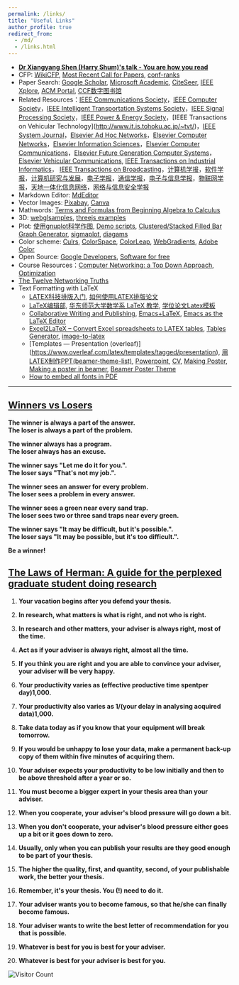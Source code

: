 ```yaml
---
permalink: /links/
title: "Useful Links"
author_profile: true
redirect_from: 
  - /md/
  - /links.html
---
```


- **[Dr Xiangyang Shen (Harry Shum)'s talk - You are how you read](https://v.qq.com/x/page/e09683rw0pj.html)**
- CFP:  [WikiCFP](http://www.wikicfp.com/cfp/home), [Most Recent Call for Papers](http://call.grid.hust.edu.cn/call/), [conf-ranks](http://portal.core.edu.au/conf-ranks/)
- Paper Search:   [Google Scholar](https://scholar.google.com/), [Microsoft Academic](https://academic.microsoft.com/), [CiteSeer](http://citeseer.ist.psu.edu/cis), [IEEE Xplore](http://ieeexplore.ieee.org/), [ACM Portal](http://dl.acm.org/),  [CCF数字图书馆](https://dl.ccf.org.cn/index.html?_ack=1)
- Related Resources：[IEEE Communications Society](https://www.comsoc.org/publications)，[IEEE Computer Society](https://www.computer.org/csdl/journals)，[IEEE Intelligent Transportation Systems Society](https://www.ieee-itss.org/its-transactions-ongoing-special-issues)，[IEEE Signal Processing Society](http://signalprocessingsociety.org/publications-resources/special-issue-deadlines)，[IEEE Power & Energy Society](**http://www.ieee-pes.org/calls-for-transactions**)，[IEEE Transactions on Vehicular Technology](http://www.it.is.tohoku.ac.jp/~tvt/)，[IEEE System Journal](http://www.ieeesystemsjournal.org)，[Elsevier Ad Hoc Networks](http://www.journals.elsevier.com/ad-hoc-networks/call-for-papers/)，[Elsevier Computer Networks](http://www.journals.elsevier.com/computer-networks)，[Elsevier Information Sciences](https://www.journals.elsevier.com/information-sciences)，[Elsevier Computer Communications](http://www.journals.elsevier.com/computer-communications)，[Elsevier Future Generation Computer Systems](https://www.journals.elsevier.com/future-generation-computer-systems)，[Elsevier Vehicular Communications](https://www.journals.elsevier.com/vehicular-communications), [IEEE Transactions on Industrial Informatics](http://www.ieee-ies.org/pubs/transactions-on-industrial-informatics)， [IEEE Transactions on Broadcasting](https://ieeexplore.ieee.org/xpl/RecentIssue.jsp?punumber=11)，[计算机学报](http://cjc.ict.ac.cn/)，[软件学报](http://www.jos.org.cn/jos/ch/index.aspx)，[计算机研究与发展](https://crad.ict.ac.cn/CN/1000-1239/home.shtml)，[电子学报](http://www.ejournal.org.cn/CN/volumn/current.shtml)，[通信学报](http://www.infocomm-journal.com/txxb/CN/1000-436X/home.shtml)，[电子与信息学报](http://www.infocomm-journal.com/txxb/CN/1000-436X/home.shtml)，[物联网学报](http://www.infocomm-journal.com/wlw/CN/2096-3750/home.shtml)，[天地一体化信息网络](http://www.infocomm-journal.com/sigin/CN/2096-8930/home.shtml)，[网络与信息安全学报](http://www.infocomm-journal.com/cjnis/CN/2096-109X/home.shtml)
- Markdown Editor: [MdEditor](https://md.mzr.me/)
- Vector Images: [Pixabay](https://pixabay.com/), [Canva](https://www.canva.com/zh_cn/) 
- Mathwords:  [Terms and Formulas from Beginning Algebra to Calculus](http://www.mathwords.com/)
- 3D: [webglsamples](https://webglsamples.org/), [threejs examples](https://threejs.org/examples/)
- Plot: [使用gnuplot科学作图](http://ouc.ai/zhenghaiyong/courses/tutorials/gnuplot/gnuplot-zh.pdf), [Demo scripts](http://gnuplot.sourceforge.net/demo/), [Clustered/Stacked Filled Bar Graph Generator](http://www.burningcutlery.com/derek/bargraph/), [sigmaplot](https://systatsoftware.com/sigmaplot/), [diagams](https://daw.io)  
- Color scheme: [Culrs](https://www.culrs.com/#/), [ColorSpace](https://mycolor.space/), [ColorLeap](https://colorleap.app/home), [WebGradients](https://webgradients.com/), [Adobe Color](https://color.adobe.com/zh/create/color-wheel)
- Open Source: [Google Developers](https://developers.google.com/open-source/),  [Software for free](https://sourceforge.net/)
- Course Resources：[Computer Networking: a Top Down Approach](https://gaia.cs.umass.edu/kurose_ross/index.html), [Optimization](http://bicmr.pku.edu.cn/~wenzw/optbook.html)
-  [The Twelve Networking Truths](https://datatracker.ietf.org/doc/html/rfc1925)
- Text Formatting with LaTeX
  - [LATEX科技排版入门](https://math.ecnu.edu.cn/~jypan/Latex/Latex_Talk2023.pdf), [如何使用LATEX排版论文](https://stu.cs.tsinghua.edu.cn/~harry/latex-talk.pdf)
  - [LaTeX编辑部](http://zzg34b.w3.c361.com/index.htm), [华东师范大学数学系 LaTeX 教学](http://math.ecnu.edu.cn/~latex/), [学位论文Latex模板](https://code.google.com/p/scutthesis/wiki/latex_template_list)
  - [Collaborative Writing and Publishing](https://www.overleaf.com/), [Emacs+LaTeX](http://cs2.swfc.edu.cn/~wx672/lecture_notes/linux/latex/latex_tutorial.html), [Emacs as the LaTeX Editor](http://piotrkazmierczak.com/2010/emacs-as-the-ultimate-latex-editor/)
  - [Ex­cel2LaTeX – Con­vert Ex­cel spread­sheets to LATEX ta­bles](https://www.ctan.org/tex-archive/support/excel2latex/), [Tables Generator](http://www.tablesgenerator.com/), [image-to-latex ](https://github.com/kingyiusuen/image-to-latex)
  - [Templates — Presentation (overleaf)] (https://www.overleaf.com/latex/templates/tagged/presentation), [用LATEX制作PPT(beamer-theme-list)](https://github.com/martinbjeldbak/ultimate-beamer-theme-list), [Powerpoint](http://www.latextemplates.com/template/beamer-presentation), [CV](http://www.latextemplates.com/cat/curricula-vitae), [Making Poster](http://www.latextemplates.com/cat/curricula-vitae), [Making a poster in beamer](http://robjhyndman.com/hyndsight/beamer-poster/), [Beamer Poster Theme](http://www.shawnlankton.com/2008/06/latex-beamer-poster-theme-and-template/)
  - [How to embed all fonts in PDF](https://sites.google.com/site/xyzliwen/resource/embed_font_ieee_pdf_explore)

------
## [**Winners vs Losers**](http://h-a-s.org/tombaird/winners_vs_losers.htm)

**The winner is always a part of the answer.**<br/>
**The loser is always a part of the problem.**

**The winner always has a program.**<br/>
**The loser always has an excuse.**

**The winner says "Let me do it for you.".**<br/>
**The loser says "That's not my job.".**

**The winner sees an answer for every problem.**<br/>
**The loser sees a problem in every answer.**

**The winner sees a green near every sand trap.**<br/>
**The loser sees two or three sand traps near every green.**

**The winner says "It may be difficult, but it's possible.".**<br/>
**The loser says "It may be possible, but it's too difficult.".**

**Be a winner!**



## [**The Laws of Herman: A guide for the perplexed graduate student doing research**](https://www.nature.com/articles/nj7124-228a)

1. **Your vacation begins after you defend your thesis.**

2. **In research, what matters is what is right, and not who is right.**

3. **In research and other matters, your adviser is always right, most of the time.**

4. **Act as if your adviser is always right, almost all the time.**

5. **If you think you are right and you are able to convince your adviser, your adviser will be very happy.**

6. **Your productivity varies as (effective productive time spentper day)1,000.**

7. **Your productivity also varies as 1/(your delay in analysing acquired data)1,000.**

8. **Take data today as if you know that your equipment will break tomorrow.**

9. **If you would be unhappy to lose your data, make a permanent back-up copy of them within five minutes of acquiring them.**

10. **Your adviser expects your productivity to be low initially and then to be above threshold after a year or so.**

11. **You must become a bigger expert in your thesis area than your adviser.**

12. **When you cooperate, your adviser's blood pressure will go down a bit.**

13. **When you don't cooperate, your adviser's blood pressure either goes up a bit or it goes down to zero.**

14. **Usually, only when you can publish your results are they good enough to be part of your thesis.**

15. **The higher the quality, first, and quantity, second, of your publishable work, the better your thesis.**

16. **Remember, it's your thesis. You (!) need to do it.**

17. **Your adviser wants you to become famous, so that he/she can finally become famous.**

18. **Your adviser wants to write the best letter of recommendation for you that is possible.**

19. **Whatever is best for you is best for your adviser.**

20. **Whatever is best for your adviser is best for you.**

![Visitor Count](https://profile-counter.glitch.me/shen-hang/count.svg)
